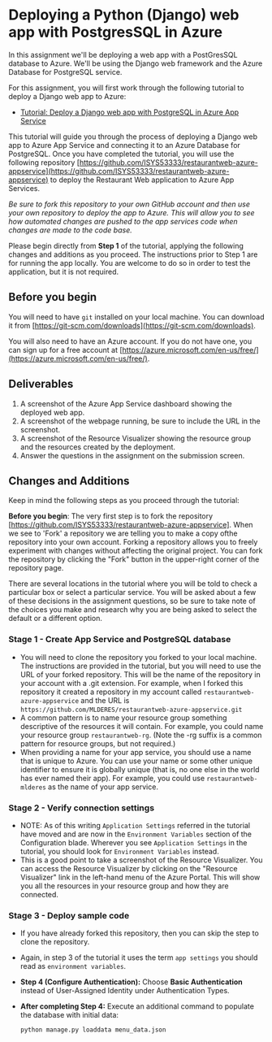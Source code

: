 # Deploying a Python (Django) web app with PostgresSQL in Azure
In this assignment we'll be deploying a web app with a PostGresSQL database to Azure. We'll be using the Django web framework and the Azure Database for PostgreSQL service.

For this assignment, you will first work through the following tutorial to deploy a Django web app to Azure:
- [Tutorial: Deploy a Django web app with PostgreSQL in Azure App Service](https://learn.microsoft.com/en-us/azure/app-service/tutorial-python-postgresql-app?tabs=django%2Cwindows&pivots=azure-portal)

This tutorial will guide you through the process of deploying a Django web app to Azure App Service and connecting it to an Azure Database for PostgreSQL.  Once you have completed the tutorial, you will use the following repository [https://github.com/ISYS53333/restaurantweb-azure-appservice](https://github.com/ISYS53333/restaurantweb-azure-appservice) to deploy the Restaurant Web application to Azure App Services.

*Be sure to fork this repository to your own GitHub account and then use your own repository to deploy the app to Azure.  This will allow you to see how automated changes are pushed to the app services code when changes are made to the code base.*

Please begin directly from **Step 1** of the tutorial, applying the following changes and additions as you proceed.  The instructions prior to Step 1 are for running the app locally.  You are welcome to do so in order to test the application, but it is not required.

## Before you begin
You will need to have `git` installed on your local machine.  You can download it from [https://git-scm.com/downloads](https://git-scm.com/downloads).  

You will also need to have an Azure account.  If you do not have one, you can sign up for a free account at [https://azure.microsoft.com/en-us/free/](https://azure.microsoft.com/en-us/free/).


## Deliverables
1. A screenshot of the Azure App Service dashboard showing the deployed web app.
2. A screenshot of the webpage running, be sure to include the URL in the screenshot.
3. A screenshot of the Resource Visualizer showing the resource group and the resources created by the deployment.
4. Answer the questions in the assignment on the submission screen.

## Changes and Additions
Keep in mind the following steps as you proceed through the tutorial:

**Before you begin**: The very first step is to fork the repository [https://github.com/ISYS53333/restaurantweb-azure-appservice]. When we see to 'Fork' a repository we are telling you to make a copy ofthe repository into your own account. Forking a repository allows you to freely experiment with changes without affecting the original project.  You can fork the repository by clicking the "Fork" button in the upper-right corner of the repository page.

There are several locations in the tutorial where you will be told to check a particular box or select a particular service.  You will be asked about a few of these decisions in the assignment questions, so be sure to take note of the choices you make and research why you are being asked to select the default or a different option.

### Stage 1 - Create App Service and PostgreSQL database
- You will need to clone the repository you forked to your local machine. The instructions are provided in the tutorial, but you will need to use the URL of your forked repository.  This will be the name of the repository in your account with a .git extension.  For example, when I forked this repository it created a repository in my account called `restaurantweb-azure-appservice` and the URL is `https://github.com/MLDERES/restaurantweb-azure-appservice.git`
- A common pattern is to name your resource group something descriptive of the resources it will contain.  For example, you could name your resource group `restaurantweb-rg`. (Note the -rg suffix is a common pattern for resource groups, but not required.)
- When providing a name for your app service, you should use a name that is unique to Azure.  You can use your name or some other unique identifier to ensure it is globally unique (that is, no one else in the world has ever named their app).  For example, you could use `restaurantweb-mlderes` as the name of your app service.

### Stage 2 - Verify connection settings
- NOTE: As of this writing `Application Settings` referred in the tutorial have moved and are now in the `Environment Variables` section of the Configuration blade.  Wherever you see `Application Settings` in the tutorial, you should look for `Environment Variables` instead.
- This is a good point to take a screenshot of the Resource Visualizer.  You can access the Resource Visualizer by clicking on the "Resource Visualizer" link in the left-hand menu of the Azure Portal.  This will show you all the resources in your resource group and how they are connected.

### Stage 3 - Deploy sample code
- If you have already forked this repository, then you can skip the step to clone the repository.
- Again, in step 3 of the tutorial it uses the term `app settings` you should read as `environment variables`.


- **Step 4 (Configure Authentication):** Choose **Basic Authentication** instead of User-Assigned Identity under Authentication Types.

- **After completing Step 4:** Execute an additional command to populate the database with initial data:

  ```bash
  python manage.py loaddata menu_data.json
  ```

